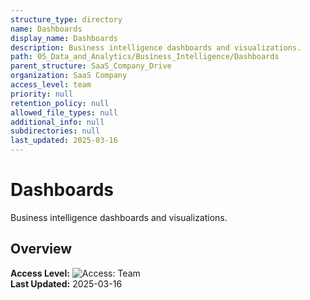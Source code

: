 ```yaml
---
structure_type: directory
name: Dashboards
display_name: Dashboards
description: Business intelligence dashboards and visualizations.
path: 05_Data_and_Analytics/Business_Intelligence/Dashboards
parent_structure: SaaS_Company_Drive
organization: SaaS Company
access_level: team
priority: null
retention_policy: null
allowed_file_types: null
additional_info: null
subdirectories: null
last_updated: 2025-03-16
---
```


# Dashboards

Business intelligence dashboards and visualizations.

## Overview

**Access Level:** ![Access: Team](https://img.shields.io/badge/Access-Team-blue)  
**Last Updated:** 2025-03-16  
